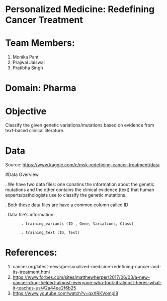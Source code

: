 # Personalized Medicine: Redefining Cancer Treatment

# Team Members:
1. Monika Pant
2. Prajwal Jaiswal
3. Pratibha Singh
  
# Domain: Pharma
  
# Objective
Classify the given genetic variations/mutations based on evidence from text-based clinical literature.

# Data
 Source: https://www.kaggle.com/c/msk-redefining-cancer-treatment/data

   #Data Overview
   
   . We have two data files: one conatins the information about the genetic mutations and the other contains the clinical evidence (text) that human experts/pathologists use to        classify the genetic mutations.
   
   . Both these data files are have a common column called ID
   
   . Data file's information:
   
           . training_variants (ID , Gene, Variations, Class)
           
           . training_text (ID, Text)
# References:
1. cancer.org/latest-news/personalized-medicine-redefining-cancer-and-its-treatment.html
2. https://www.forbes.com/sites/matthewherper/2017/06/03/a-new-cancer-drug-helped-almost-everyone-who-took-it-almost-heres-what-it-teaches-us/#2a44ee2f6b25
3. https://www.youtube.com/watch?v=qxXRKVompI8




